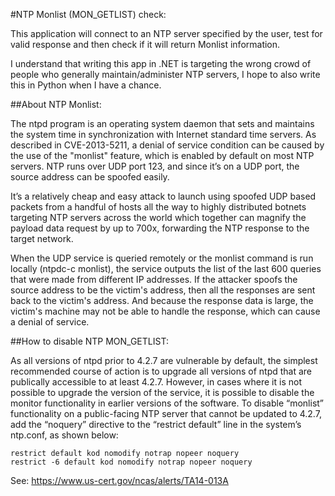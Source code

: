 ﻿#NTP Monlist (MON_GETLIST) check:

This application will connect to an NTP server specified by the user, test for valid response and then check if it will return Monlist information.

I understand that writing this app in .NET is targeting the wrong crowd of people who generally maintain/administer NTP servers, I hope to also write this in Python when I have a chance.


##About NTP Monlist:

The ntpd program is an operating system daemon that sets and maintains the system time in synchronization with Internet standard time servers. As described in CVE-2013-5211, a denial of service condition can be caused by the use of the "monlist" feature, which is enabled by default on most NTP servers. NTP runs over UDP port 123, and since it’s on a UDP port, the source address can be spoofed easily.

It’s a relatively cheap and easy attack to launch using spoofed UDP based packets from a handful of hosts all the way to highly distributed botnets targeting NTP servers across the world which together can magnify the payload data request by up to 700x, forwarding the NTP response to the target network.

When the UDP service is queried remotely or the monlist command is run locally (ntpdc-c monlist), the service outputs the list of the last 600 queries that were made from different IP addresses. If the attacker spoofs the source address to be the victim's address, then all the responses are sent back to the victim's address. And because the response data is large, the victim's machine may not be able to handle the response, which can cause a denial of service.

##How to disable NTP MON_GETLIST:

As all versions of ntpd prior to 4.2.7 are vulnerable by default, the simplest recommended course of action is to upgrade all versions of ntpd that are publically accessible to at least 4.2.7. However, in cases where it is not possible to upgrade the version of the service, it is possible to disable the monitor functionality in earlier versions of the software.
To disable “monlist” functionality on a public-facing NTP server that cannot be updated to 4.2.7, add the “noquery” directive to the “restrict default” line in the system’s ntp.conf, as shown below:

```AsciiDoc
restrict default kod nomodify notrap nopeer noquery
restrict -6 default kod nomodify notrap nopeer noquery
```

See: https://www.us-cert.gov/ncas/alerts/TA14-013A